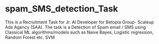 # spam_SMS_detection_Task
This is a Recruitment Task for Jr. AI Developer for Betopia Group- Scaleup Ads Agency (SAA). The task is a Detection of Spam email / SMS using Classical ML algorithms/models such as Naive Bayes, Logistic regression, Random Forest etc. SVM 
